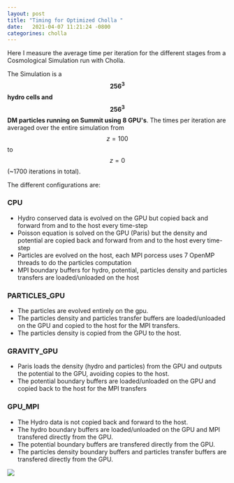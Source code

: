 ```yaml
---
layout: post
title: "Timing for Optimized Cholla "
date:   2021-04-07 11:21:24 -0800
categorines: cholla
---
```


Here I measure the average time per iteration for the different stages from a Cosmological Simulation run with Cholla.

The Simulation is a **$$256^3$$ hydro cells and $$256^3$$ DM particles running on Summit using 8 GPU's**. The times per iteration are averaged over the entire simulation from $$z=100$$ to $$z=0$$ (~1700 iterations in total).  



The different configurations are:



### CPU
- Hydro conserved data is evolved on the GPU but copied back and forward from and to the host every time-step
- Poisson equation is solved on the GPU (Paris) but the density and potential are copied back and forward from and to the host every time-step 
- Particles are evolved on the host, each MPI porcess uses 7 OpenMP threads to do the particles computation
- MPI boundary buffers for hydro, potential, particles density and particles transfers are loaded/unloaded on the host


### PARTICLES_GPU
- The particles are evolved entirely on the gpu.
- The particles density and particles transfer buffers are loaded/unloaded on the GPU and copied to the host for the MPI transfers.
- The particles density is copied from the GPU to the host.


### GRAVITY_GPU
- Paris loads the density (hydro and particles) from the GPU and outputs the potential to the GPU, avoiding copies to the host.
- The potential boundary buffers are loaded/unloaded on the GPU and copied back to the host for the MPI transfers  
 
### GPU_MPI
- The Hydro data is not copied back and forward to the host.
- The hydro boundary buffers are loaded/unloaded on the GPU and MPI transfered directly from the GPU.
- The potential boundary buffers are transfered directly from the GPU.
- The particles density boundary buffers and particles transfer buffers are transfered directly from the GPU. 
 

<img src="{{ site.url }}assets/images/cholla_cosmo_timing.png">

